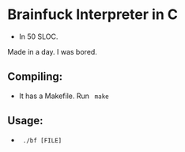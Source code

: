 # Brainfuck Interpreter in C
* In 50 SLOC.

Made in a day. I was bored.

## Compiling:
* It has a Makefile. Run ` make`

## Usage:
* ` ./bf [FILE]`


